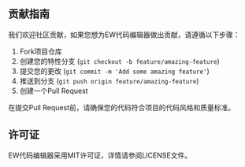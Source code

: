 ## 贡献指南

我们欢迎社区贡献，如果您想为EW代码编辑器做出贡献，请遵循以下步骤：

1. Fork项目仓库
2. 创建您的特性分支 (`git checkout -b feature/amazing-feature`)
3. 提交您的更改 (`git commit -m 'Add some amazing feature'`)
4. 推送到分支 (`git push origin feature/amazing-feature`)
5. 创建一个Pull Request

在提交Pull Request前，请确保您的代码符合项目的代码风格和质量标准。

## 许可证

EW代码编辑器采用MIT许可证，详情请参阅LICENSE文件。

